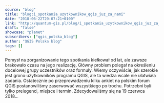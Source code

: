 ```yaml
---
source: "blog"
title: "blog:i_spotkania_uzytkownikow_qgis_juz_za_nami"
date: "2018-06-22T20:07:21+0100"
link: "http://quantum-gis.pl/blog/i_spotkania_uzytkownikow_qgis_juz_za_nami"
draft: "false"
showcase: "planet"
subscribers: ["qgis_polska_blog"]
author: "QGIS Polska blog"
tags: []
---
```


Pomysł na zorganizowanie tego spotkania kiełkował od lat, ale zawsze brakowało czasu na jego realizację. Główny problem polegał na określeniu docelowej grupy uczestników oraz formuły. Wiemy oczywiście, jak szerokie jest grono użytkowników programu QGIS, ale ta wiedza wcale nie ułatwiała zadania. Ostatecznie po przeprowadzeniu kilku ankiet na polskim forum QGIS postanowiliśmy zaserwować wszystkiego po trochu. Potrzebni byli tylko prelegenci, miejsce i termin. Zdecydowaliśmy się na 19 czerwca 2018…
